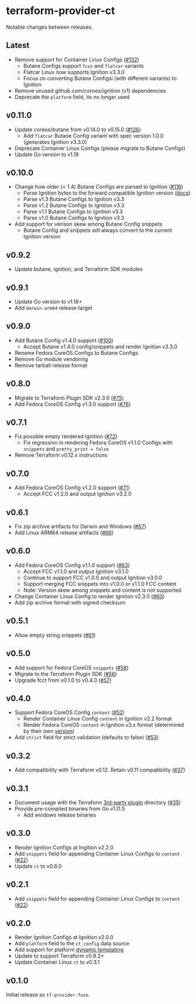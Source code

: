 # terraform-provider-ct

Notable changes between releases.

## Latest

* Remove support for Container Linux Configs ([#132](https://github.com/poseidon/terraform-provider-ct/pull/132))
  * Butane Configs support `fcos` and `flatcar` variants
  * Flatcar Linux now supports Ignition v3.3.0
  * Focus on converting Butane Configsi (with different variants) to Ignition
* Remove unused github.com/coroes/ignition (v1) dependencies
* Deprecate the `platform` field, its no longer used

## v0.11.0

* Update coreos/butane from v0.14.0 to v0.15.0 ([#126](https://github.com/poseidon/terraform-provider-ct/pull/126))
  * Add `flatcar` Butane Config variant with spec version 1.0.0 (generates Ignition v3.3.0)
* Deprecate Container Linux Configs (please migrate to Butane Configs)
* Update Go version to v1.18

## v0.10.0

* Change how older (< 1.4) Butane Configs are parsed to Ignition ([#116](https://github.com/poseidon/terraform-provider-ct/pull/116))
  * Parse Ignition bytes to the forward compatible Ignition version ([docs](https://github.com/poseidon/terraform-provider-ct#versions))
  * Parse v1.3 Butane Configs to Ignition v3.3
  * Parse v1.2 Butane Configs to Ignition v3.3
  * Parse v1.1 Butane Configs to Ignition v3.3
  * Parse v1.0 Butane Configs to Ignition v3.3
* Add support for verison skew among Butane Config snippets
  * Butane Config and snippets will always convert to the current Ignition version

## v0.9.2

* Update butane, ignition, and Terraform SDK modules

## v0.9.1

* Update Go version to v1.16+
* Add `darwin-arm64` release target

## v0.9.0

* Add Butane Config v1.4.0 support ([#100](https://github.com/poseidon/terraform-provider-ct/pull/100))
  * Accept Butane v1.4.0 config/snippets and render Ignition v3.3.0
* Rename Fedora CoreOS Configs to Butane Configs
* Remove Go module vendoring
* Remove tarball release format

## v0.8.0

* Migrate to Terraform Plugin SDK v2.3.0 ([#75](https://github.com/poseidon/terraform-provider-ct/pull/75))
* Add Fedora CoreOS Config v1.3.0 support ([#76](https://github.com/poseidon/terraform-provider-ct/pull/76))

## v0.7.1

* Fix possible empty rendered Ignition ([#72](https://github.com/poseidon/terraform-provider-ct/pull/72))
  * Fix regression in rendering Fedora CoreOS v1.1.0 Configs with `snippets` and `pretty_print = false`
* Remove Terraform v0.12.x instructions

## v0.7.0

* Add Fedora CoreOS Config v1.2.0 support ([#71](https://github.com/poseidon/terraform-provider-ct/pull/71))
  * Accept FCC v1.2.0 and output Ignition v3.2.0

## v0.6.1

* Fix zip archive artifacts for Darwin and Windows ([#67](https://github.com/poseidon/terraform-provider-ct/pull/67))
* Add Linux ARM64 release artifacts ([#66](https://github.com/poseidon/terraform-provider-ct/pull/66))

## v0.6.0

* Add Fedora CoreOS Config v1.1.0 support ([#63](https://github.com/poseidon/terraform-provider-ct/pull/63))
  * Accept FCC v1.1.0 and output Ignition v3.1.0
  * Continue to support FCC v1.0.0 and output Ignition v3.0.0
  * Support merging FCC snippets into v1.0.0 or v1.1.0 FCC content
  * Note: Version skew among snippets and content is not supported
* Change Container Linux Config to render Ignition v2.3.0 ([#60](https://github.com/poseidon/terraform-provider-ct/pull/60))
* Add zip archive format with signed checksum

## v0.5.1

* Allow empty string snippets ([#61](https://github.com/poseidon/terraform-provider-ct/pull/61))

## v0.5.0

* Add support for Fedora CoreOS `snippets` ([#58](https://github.com/poseidon/terraform-provider-ct/pull/58))
* Migrate to the Terraform Plugin SDK ([#56](https://github.com/poseidon/terraform-provider-ct/pull/56))
* Upgrade fcct from v0.1.0 to v0.4.0 ([#57](https://github.com/poseidon/terraform-provider-ct/pull/57))

## v0.4.0

* Support Fedora CoreOS Config `content` ([#52](https://github.com/poseidon/terraform-provider-ct/pull/52))
  * Render Container Linux Config `content` in Ignition v2.2 format
  * Render Fedora CoreOS `content` in Ignition v3.x format (determined by their own [version](https://github.com/coreos/fcct/blob/master/docs/configuration-v1_0.md))
* Add `strict` field for strict validation (defaults to false) ([#53](https://github.com/poseidon/terraform-provider-ct/pull/53))

## v0.3.2

* Add compatibility with Terraform v0.12. Retain v0.11 compatibility ([#37](https://github.com/poseidon/terraform-provider-ct/pull/37))

## v0.3.1

* Document usage with the Terraform [3rd-party plugin](https://www.terraform.io/docs/configuration/providers.html#third-party-plugins) directory ([#35](https://github.com/poseidon/terraform-provider-ct/pull/35))
* Provide pre-compiled binaries from Go v1.11.5
  * Add windows release binaries

## v0.3.0

* Render Ignition Configs at Ingition v2.2.0
* Add `snippets` field for appending Container Linux Configs to `content` ([#22](https://github.com/poseidon/terraform-provider-ct/pull/22))
* Update `ct` to v0.8.0

## v0.2.1

* Add `snippets` field for appending Container Linux Configs to `content` ([#22](https://github.com/poseidon/terraform-provider-ct/pull/22))

## v0.2.0

* Render Ignition Configs at Ignition v2.0.0
* Add `platform` field to the `ct_config` data source
* Add support for platform [dynamic templating](https://coreos.com/os/docs/latest/dynamic-data.html)
* Update to support Terraform v0.9.2+
* Update Container Linux `ct` to v0.3.1

## v0.1.0

Initial release as `tf-provider-fuze`.
